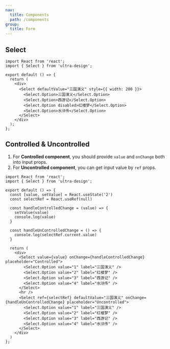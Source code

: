 ```yaml
---
nav:
  title: Components
  path: /components
group:
  title: Form
---
```


## Select

```tsx
import React from 'react';
import { Select } from 'ultra-design';

export default () => {
  return (
    <div>
      <Select defaultValue="三国演义" style={{ width: 200 }}>
        <Select.Option>三国演义</Select.Option>
        <Select.Option>西游记</Select.Option>
        <Select.Option disabled>红楼梦</Select.Option>
        <Select.Option>水浒传</Select.Option>
      </Select>
    </div>
  );
};
```

## Controlled & Uncontrolled
1. For **Controlled component**, you should provide `value` and `onChange` both into input props.
2. For **Uncontrolled component**, you can get input value by `ref` props.

```tsx
import React from 'react';
import { Select } from 'ultra-design';

export default () => {
  const [value, setValue] = React.useState('2')
  const selectRef = React.useRef(null)

  const handleControlledChange = (value) => {
    setValue(value)
    console.log(value)
  }
  
  const handleUnControlledChange = () => {
    console.log(selectRef.current.value)
  }

  return (
    <div>
      <Select value={value} onChange={handleControlledChange} placeholder="Controlled">
        <Select.Option value="1" label="三国演义" />
        <Select.Option value="2" label="红楼梦" />
        <Select.Option value="3" label="西游记" />
        <Select.Option value="4" label="水浒传" />
      </Select>
      <hr />
      <Select ref={selectRef} defaultValue="三国演义" onChange={handleUnControlledChange} placeholder="Uncontrolled">
        <Select.Option value="1" label="三国演义" />
        <Select.Option value="2" label="红楼梦" />
        <Select.Option value="3" label="西游记" />
        <Select.Option value="4" label="水浒传" />
      </Select>
    </div>
  )
};
```

<API src="./index.ts" />
